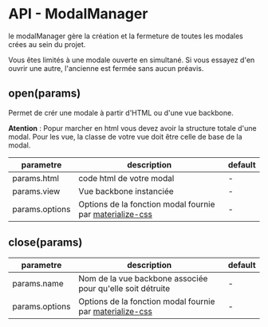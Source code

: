 # API - ModalManager

le modalManager gère la création et la fermeture de toutes les modales crées au sein du projet. 

<aside class="notice">Vous êtes limités à une modale ouverte en simultané. Si vous essayez d'en ouvrir une autre, l'ancienne est fermée sans aucun préavis.</aside>

## open(params)

Permet de crér une modale à partir d'HTML ou d'une vue backbone.

**Atention** : Popur marcher en html vous devez avoir la structure totale d'une modal.
Pour les vue, la classe de votre vue doit être celle de base de la modal.

| parametre                     | description                                               | default   |
| ---                           | ---                                                       | ---       |
| params.html                   | code html de votre modal                                  | -         |
| params.view                   | Vue backbone instanciée                                   | -         |
| params.options                | Options de la fonction modal fournie par [materialize-css](http://materializecss.com/modals.html) | - |

## close(params)

| parametre                     | description                                                   | default   |
| ---                           | ---                                                           | ---       |
| params.name                   | Nom de la vue backbone associée pour qu'elle soit détruite    | -         |
| params.options                | Options de la fonction modal fournie par [materialize-css](http://materializecss.com/modals.html) | - |